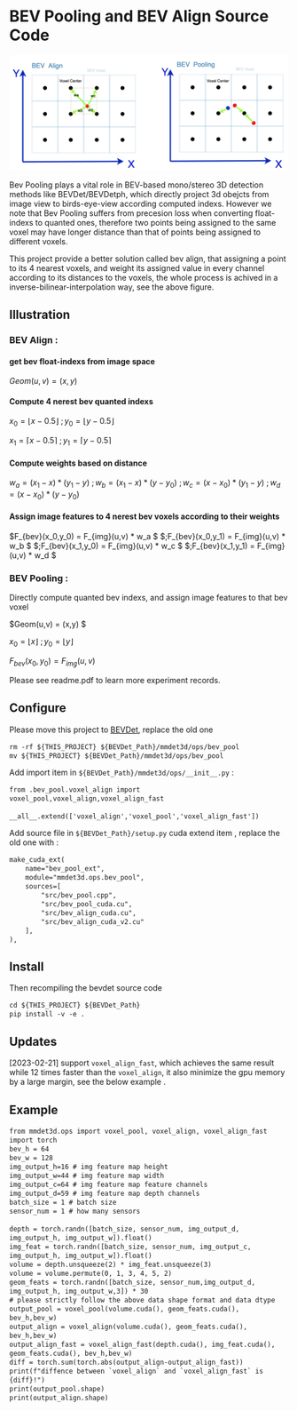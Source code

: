 # BEV Pooling and BEV Align Source Code 
<img width="769" alt="Demo" src="docs/demo.png">


Bev Pooling plays a vital role in BEV-based mono/stereo 3D detection methods like BEVDet/BEVDetph, which directly project 3d obejcts from image view to birds-eye-view according computed indexs. However we note that Bev Pooling suffers from precesion loss when converting float-indexs to quanted ones, therefore two points being assigned to the same voxel may have longer distance than that of points being assigned to different voxels. 

This project provide a better solution called bev align, that assigning a point to its 4 nearest voxels, and weight its assigned value in every channel according to its distances to the voxels, the whole process is achived in a inverse-bilinear-interpolation way, see the above figure.

## Illustration

### BEV Align :
#### get bev float-indexs from image space
$Geom(u,v) = (x,y)$ 
#### Compute 4 nerest bev quanted indexs
$x_0 = \lfloor x-0.5 \rfloor$
$;y_0 = \lfloor y-0.5 \rfloor$

$x_1 = \lceil x-0.5 \rceil$
$;y_1 = \lceil y-0.5 \rceil$

#### Compute weights based on distance
$w_a = (x_1 - x) * (y_1 - y)$
$;w_b = (x_1 - x) * (y - y_0)$
$;w_c = (x - x_0) * (y_1 - y)$
$;w_d = (x - x_0) * (y - y_0)$

#### Assign image features to 4 nerest bev voxels according to their weights
$F_{bev}(x_0,y_0) = F_{img}(u,v) * w_a $ 
$;F_{bev}(x_0,y_1) = F_{img}(u,v) * w_b $
$;F_{bev}(x_1,y_0) = F_{img}(u,v) * w_c $
$;F_{bev}(x_1,y_1) = F_{img}(u,v) * w_d $

### BEV Pooling :

Directly compute quanted bev indexs, and assign image features to that bev voxel

$Geom(u,v) = (x,y) $

$x_0 = \lfloor x \rfloor$
$;y_0 = \lfloor y \rfloor$

$F_{bev}(x_0,y_0) = F_{img}(u,v)$ 



Please see readme.pdf to learn more experiment records. 

## Configure
Please move this project to [BEVDet](https://github.com/HuangJunJie2017/BEVDet), replace the old one 
```
rm -rf ${THIS_PROJECT} ${BEVDet_Path}/mmdet3d/ops/bev_pool
mv ${THIS_PROJECT} ${BEVDet_Path}/mmdet3d/ops/bev_pool
```


Add import item in `${BEVDet_Path}/mmdet3d/ops/__init__.py` :
```
from .bev_pool.voxel_align import voxel_pool,voxel_align,voxel_align_fast

__all__.extend(['voxel_align','voxel_pool','voxel_align_fast'])
```

Add source file in `${BEVDet_Path}/setup.py` cuda extend item , replace the old one with : 
```
make_cuda_ext(
    name="bev_pool_ext",
    module="mmdet3d.ops.bev_pool",
    sources=[
        "src/bev_pool.cpp",
        "src/bev_pool_cuda.cu",
        "src/bev_align_cuda.cu",
        "src/bev_align_cuda_v2.cu"
    ],
),
```
## Install 

Then recompiling the bevdet source code 

```
cd ${THIS_PROJECT} ${BEVDet_Path}
pip install -v -e .
```

## Updates
[2023-02-21] support `voxel_align_fast`, which achieves the same result while 12 times faster than the `voxel_align`, it also minimize the gpu memory by a large margin, see the below example .
 
## Example
```
from mmdet3d.ops import voxel_pool, voxel_align, voxel_align_fast
import torch
bev_h = 64
bev_w = 128
img_output_h=16 # img feature map height
img_output_w=44 # img feature map width
img_output_c=64 # img feature map feature channels
img_output_d=59 # img feature map depth channels
batch_size = 1 # batch size 
sensor_num = 1 # how many sensors

depth = torch.randn([batch_size, sensor_num, img_output_d, img_output_h, img_output_w]).float()
img_feat = torch.randn([batch_size, sensor_num, img_output_c, img_output_h, img_output_w]).float()
volume = depth.unsqueeze(2) * img_feat.unsqueeze(3)
volume = volume.permute(0, 1, 3, 4, 5, 2)
geom_feats = torch.randn([batch_size, sensor_num,img_output_d, img_output_h, img_output_w,3]) * 30
# please strictly follow the above data shape format and data dtype
output_pool = voxel_pool(volume.cuda(), geom_feats.cuda(), bev_h,bev_w)
output_align = voxel_align(volume.cuda(), geom_feats.cuda(), bev_h,bev_w)
output_align_fast = voxel_align_fast(depth.cuda(), img_feat.cuda(), geom_feats.cuda(), bev_h,bev_w)
diff = torch.sum(torch.abs(output_align-output_align_fast))
print(f"diffence between `voxel_align` and `voxel_align_fast` is {diff}!")
print(output_pool.shape)
print(output_align.shape)
```


